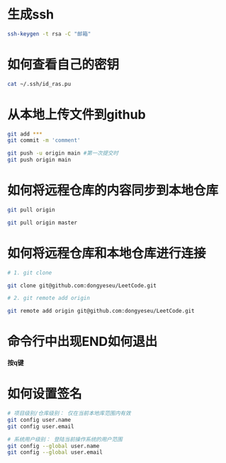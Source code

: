 # 生成ssh

```bash
ssh-keygen -t rsa -C "邮箱"
```



# 如何查看自己的密钥

```bash
cat ~/.ssh/id_ras.pu
```


# 从本地上传文件到github
```bash
git add ***
git commit -m 'comment' 

git push -u origin main #第一次提交时
git push origin main
```

# 如何将远程仓库的内容同步到本地仓库
```bash
git pull origin

git pull origin master
```



# 如何将远程仓库和本地仓库进行连接

```bash
# 1. git clone 

git clone git@github.com:dongyeseu/LeetCode.git 

# 2. git remote add origin 

git remote add origin git@github.com:dongyeseu/LeetCode.git
```



# 命令行中出现END如何退出

**按q键**



# 如何设置签名

```bash
# 项目级别/仓库级别： 仅在当前本地库范围内有效
git config user.name 
git config user.email 

# 系统用户级别： 登陆当前操作系统的用户范围
git config --global user.name 
git config --global user.email
```

